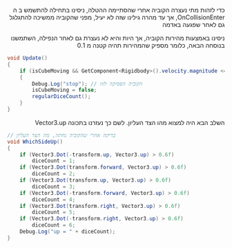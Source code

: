 <p dir="rtl">כדי לזהות מתי נעצרה הקוביה אחרי שהסתיימה ההטלה, ניסינו בתחילה להתשמש ב ה OnCollisionEnter, אך עד מהרה גילינו שזה לא יעיל, מפני שהקוביה ממשיכה להתגלגל גם לאחר שפגעה באדמה<p>
  
<p dir="rtl">ניסינו באמצעות מהירות הקוביה, אך היות והיא לא נעצרת גם לאחר הנפילה, השתמשנו בנוסחה הבאה, כלומר מספיק שהמהירות תהיה קטנה מ 0.1<p>

```csharp
void Update()
{
    if (isCubeMoving && GetComponent<Rigidbody>().velocity.magnitude <= 0.1)
    {
        Debug.Log("stop"); // הקוביה הפסיקה לזוז
        isCubeMoving = false;
        regularDiceCount();
    }
}
```

<p dir="rtl">השלב הבא היה למצוא מהו הצד העליון. לשם כך נעזרנו בתכונה Vector3.up</p>

```csharp
// בדיקה אחרי שהקוביה נחתה, מה הצד העליון
void WhichSideUp()
{
    if (Vector3.Dot(-transform.up, Vector3.up) > 0.6f)
        diceCount = 1;
    if (Vector3.Dot(transform.forward, Vector3.up) > 0.6f)
        diceCount = 2;
    if (Vector3.Dot(transform.up, Vector3.up) > 0.6f)
        diceCount = 3;
    if (Vector3.Dot(-transform.forward, Vector3.up) > 0.6f)
        diceCount = 4;
    if (Vector3.Dot(transform.right, Vector3.up) > 0.6f)
        diceCount = 5;
    if (Vector3.Dot(-transform.right, Vector3.up) > 0.6f)
        diceCount = 6;
    Debug.Log("up = " + diceCount);
}
```
